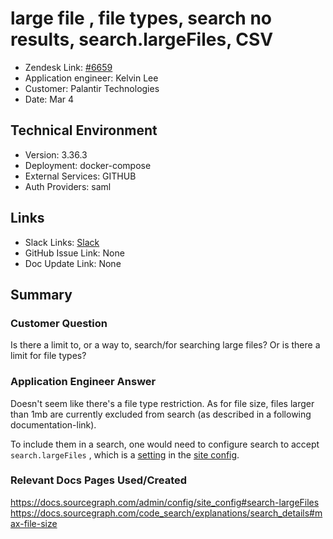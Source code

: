 
# large file , file types, search no results, search.largeFiles, CSV <!-- Ticket Title  Hint: include keywords to make it searchable -->

- Zendesk Link: [#6659](https://sourcegraph.zendesk.com/agent/tickets/6659)
- Application engineer: Kelvin Lee
- Customer: Palantir Technologies <!-- Redact if this contains personally identifying information -->
- Date: Mar 4

<!-- Data populated from integration, speak to Ben Gordon or Michael Bali if not working -->
<!-- During Internal team trial, fill missing data manually (we are waiting for all data to sync) -->

## Technical Environment
- Version: 3.36.3​
- Deployment: docker-compose
- External Services: GITHUB
- Auth Providers: saml


## Links
<!-- Data for application engineer manual entry -->
- Slack Links: [Slack](https://sourcegraph.slack.com/archives/CTNA0E80K/p1646429968234979)
- GitHub Issue Link: None
- Doc Update Link: None

## Summary
### Customer Question
Is there a limit to, or a way to, search/for searching large files? Or is there a limit for file types?

### Application Engineer Answer
Doesn't seem like there's a file type restriction. As for file size, files larger than 1mb are currently excluded from search (as described in a following documentation-link).

To include them in a search, one would need to configure search to accept `search.largeFiles` , which is a [setting](https://docs.sourcegraph.com/code_search/explanations/search_details#max-file-size) in the [site config](https://docs.sourcegraph.com/admin/config/site_config#search-largeFiles).

### Relevant Docs Pages Used/Created
https://docs.sourcegraph.com/admin/config/site_config#search-largeFiles
https://docs.sourcegraph.com/code_search/explanations/search_details#max-file-size 

<!-- Once complete, upload a copy to https://github.com/sourcegraph/support-tools-internal/tree/main/resolved-tickets as a .md file -->
<!-- Name the file 6659.md -->
